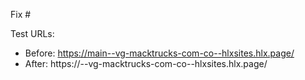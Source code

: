 Fix #<gh-issue-id>

Test URLs:
- Before: https://main--vg-macktrucks-com-co--hlxsites.hlx.page/
- After: https://<branch>--vg-macktrucks-com-co--hlxsites.hlx.page/
